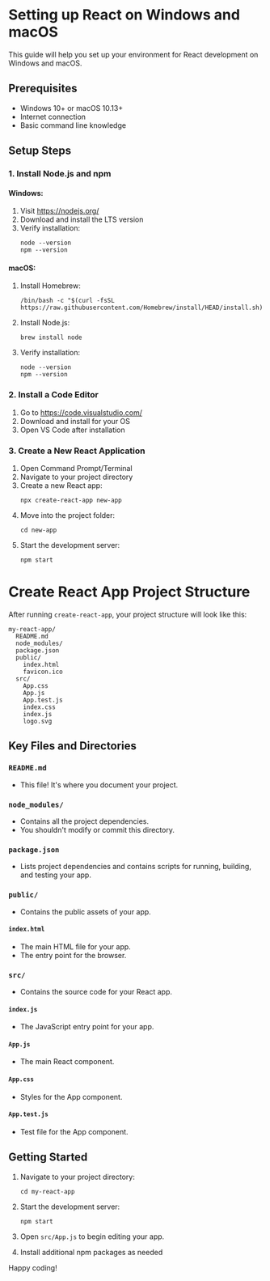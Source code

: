 # Setting up React on Windows and macOS

This guide will help you set up your environment for React development on Windows and macOS.

## Prerequisites

- Windows 10+ or macOS 10.13+
- Internet connection
- Basic command line knowledge

## Setup Steps

### 1. Install Node.js and npm

#### Windows:
1. Visit https://nodejs.org/
2. Download and install the LTS version
3. Verify installation:
   ```
   node --version
   npm --version
   ```

#### macOS:
1. Install Homebrew:
   ```
   /bin/bash -c "$(curl -fsSL https://raw.githubusercontent.com/Homebrew/install/HEAD/install.sh)"
   ```
2. Install Node.js:
   ```
   brew install node
   ```
3. Verify installation:
   ```
   node --version
   npm --version
   ```

### 2. Install a Code Editor

1. Go to https://code.visualstudio.com/
2. Download and install for your OS
3. Open VS Code after installation

### 3. Create a New React Application

1. Open Command Prompt/Terminal
2. Navigate to your project directory
3. Create a new React app:
   ```
   npx create-react-app new-app
   ```
4. Move into the project folder:
   ```
   cd new-app
   ```
5. Start the development server:
   ```
   npm start
   ```

# Create React App Project Structure

After running `create-react-app`, your project structure will look like this:

```
my-react-app/
  README.md
  node_modules/
  package.json
  public/
    index.html
    favicon.ico
  src/
    App.css
    App.js
    App.test.js
    index.css
    index.js
    logo.svg
```

## Key Files and Directories

### `README.md`
- This file! It's where you document your project.

### `node_modules/`
- Contains all the project dependencies.
- You shouldn't modify or commit this directory.

### `package.json`
- Lists project dependencies and contains scripts for running, building, and testing your app.

### `public/`
- Contains the public assets of your app.

#### `index.html`
- The main HTML file for your app.
- The entry point for the browser.

### `src/`
- Contains the source code for your React app.

#### `index.js`
- The JavaScript entry point for your app.

#### `App.js`
- The main React component.

#### `App.css`
- Styles for the App component.

#### `App.test.js`
- Test file for the App component.

## Getting Started

1. Navigate to your project directory:
   ```
   cd my-react-app
   ```

2. Start the development server:
   ```
   npm start
   ```

3. Open `src/App.js` to begin editing your app.

4. Install additional npm packages as needed

Happy coding!